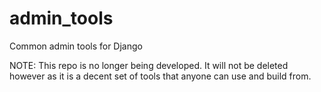 # admin_tools
Common admin tools for Django

NOTE: This repo is no longer being developed. It will not be deleted however as it is a decent set of tools that anyone can use and build from.
